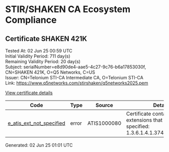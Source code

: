 # STIR/SHAKEN CA Ecosystem Compliance

## Certificate SHAKEN 421K

Tested At: 02 Jun 25 00:59 UTC\
Initial Validity Period: 711 day(s)\
Remaining Validity Period: 20 day(s)\
Subject: serialNumber=e8d90de4-aae5-4c27-9c76-b6a17853030f, CN=SHAKEN 421K, O=Q5 Networks, C=US\
Issuer: CN=Telonium STI-CA Intermediate CA, O=Telonium STI-CA\
Link: https://www.q5networks.com/stirshaken/q5networks2025.pem

[View certificate details](https://x509.io/?cert=MIIC6DCCAo2gAwIBAgIQeQ%2FzrVDumgaEKxX0qn20xzAKBggqhkjOPQQDAjBEMRgwFgYDVQQKEw9UZWxvbml1bSBTVEktQ0ExKDAmBgNVBAMTH1RlbG9uaXVtIFNUSS1DQSBJbnRlcm1lZGlhdGUgQ0EwHhcNMjMwNzExMTg0NTM1WhcNMjUwNjIxMDQwMDAwWjBoMQswCQYDVQQGEwJVUzEUMBIGA1UEChMLUTUgTmV0d29ya3MxFDASBgNVBAMTC1NIQUtFTiA0MjFLMS0wKwYDVQQFEyRlOGQ5MGRlNC1hYWU1LTRjMjctOWM3Ni1iNmExNzg1MzAzMGYwWTATBgcqhkjOPQIBBggqhkjOPQMBBwNCAASZMz2xQdHn07AU0SLP3E6xRrkpBMY7Y5clK%2FQWDJn67wn2yxLBL%2FZ%2BGIcLpBn0iQfnA7zFeHe%2BZoZbsqKVtKkfo4IBOzCCATcwDgYDVR0PAQH%2FBAQDAgeAMAwGA1UdEwEB%2FwQCMAAwHQYDVR0OBBYEFLmWTAjU5MJUwIzJ9MZgwTCit2f5MB8GA1UdIwQYMBaAFKoku%2F8UdUB5LYdv6A1Bd8q7zYiwMBcGA1UdIAQQMA4wDAYKYIZIAYb%2FCQEBAzBHBgNVHR8EQDA%2BMDygOqA4hjZodHRwczovL2F1dGhlbnRpY2F0ZS1hcGkuaWNvbmVjdGl2LmNvbS9kb3dubG9hZC92MS9jcmwwFgYIKwYBBQUHARoECjAIoAYWBDQyMUswXQYMKwYBBAGCpGTGKEABBE0wSwIBAQQZVGVsb25pdW0gU1RJLUNBIFNQQyBUb2tlbgQrWFZDVmJzWDZpa3dKbGl2QnZ5WWhleEphYjIzYlRxZnIyYXRsZDNiVS12RTAKBggqhkjOPQQDAgNJADBGAiEAnFFYq1WHD684Doe4J%2BBcMwHq0gVVAEqODr2ysIHdHjUCIQDyiec43evQUuSHZNc5hC9BNa%2FA6bQA9H3XjE3fR%2FKU%2BQ%3D%3D)

| Code | Type | Source | Details |
|------|------|--------|---------|
| [e_atis_ext_not_specified](../../ISSUES/e_atis_ext_not_specified/README.md) | error | ATIS1000080 | Certificate contains extensions that are not specified: 1.3.6.1.4.1.37476.9000.64.1 |


Generated: 02 Jun 25 01:01 UTC